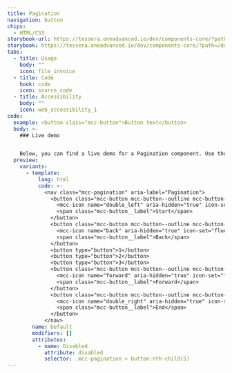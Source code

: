 ```yaml
---
title: Pagination
navigation: button
chips:
  - HTML/CSS
storybook-url: https://tessera.oneadvanced.io/dev/components-core/?path=/docs/html-button--as-default
storybook: https://tessera.oneadvanced.io/dev/components-core/?path=/docs/html-pagination--with-active-button
tabs:
  - title: Usage
    body: ""
    icon: file_invoice
  - title: Code
    hook: code
    icon: source_code
  - title: Accessibility
    body: ""
    icon: web_accessibility_1
code:
  example: <button class="mcc-button">Button text</button>
  body: >-
    ### Live demo


    Below, you can find a live demo for a Pagination component. Use the drop-down menus and radio buttons to view the different Pagination Types and Variants.
  preview:
    variants:
      - template:
          lang: html
          code: >-
            <nav class="mcc-pagination" aria-label="Pagination">
              <button class="mcc-button mcc-button--outline mcc-button--icon-only">
                <mcc-icon name="double_left" aria-hidden="true" icon-set="fluency-outline"></mcc-icon>
                <span class="mcc-button__label">Start</span>
              </button>
              <button class="mcc-button mcc-button--outline mcc-button--icon-only">
                <mcc-icon name="back" aria-hidden="true" icon-set="fluency-outline"></mcc-icon>
                <span class="mcc-button__label">Back</span>
              </button>
              <button type="button">1</button>
              <button type="button">2</button>
              <button type="button">3</button>
              <button class="mcc-button mcc-button--outline mcc-button--icon-only">
                <mcc-icon name="forward" aria-hidden="true" icon-set="fluency-outline"></mcc-icon>
                <span class="mcc-button__label">Forward</span>
              </button>
              <button class="mcc-button mcc-button--outline mcc-button--icon-only">
                <mcc-icon name="double_right" aria-hidden="true" icon-set="fluency-outline"></mcc-icon>
                <span class="mcc-button__label">End</span>
              </button>
            </nav>
        name: Default
        modifiers: []
        attributes:
          - name: Disabled
            attribute: disabled
            selector: .mcc-pagination > button:nth-child(5)
---
```

